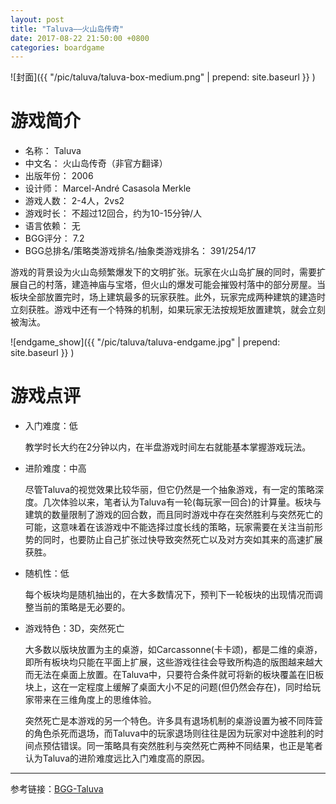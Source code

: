 ```yaml
---
layout: post
title: "Taluva——火山岛传奇"
date: 2017-08-22 21:50:00 +0800
categories: boardgame
---
```


![封面]({{ "/pic/taluva/taluva-box-medium.png" | prepend: site.baseurl }} )
# 游戏简介

- 名称： Taluva
- 中文名： 火山岛传奇（非官方翻译）
- 出版年份： 2006
- 设计师： Marcel-André Casasola Merkle 
- 游戏人数： 2-4人，2vs2
- 游戏时长： 不超过12回合，约为10-15分钟/人
- 语言依赖： 无
- BGG评分： 7.2
- BGG总排名/策略类游戏排名/抽象类游戏排名： 391/254/17

游戏的背景设为火山岛频繁爆发下的文明扩张。玩家在火山岛扩展的同时，需要扩展自己的村落，建造神庙与宝塔，但火山的爆发可能会摧毁村落中的部分房屋。当板块全部放置完时，场上建筑最多的玩家获胜。此外，玩家完成两种建筑的建造时立刻获胜。游戏中还有一个特殊的机制，如果玩家无法按规矩放置建筑，就会立刻被淘汰。

![endgame_show]({{ "/pic/taluva/taluva-endgame.jpg" | prepend: site.baseurl }} )

# 游戏点评
- 入门难度：低

    教学时长大约在2分钟以内，在半盘游戏时间左右就能基本掌握游戏玩法。

- 进阶难度：中高

    尽管Taluva的视觉效果比较华丽，但它仍然是一个抽象游戏，有一定的策略深度。几次体验以来，笔者认为Taluva有一轮(每玩家一回合)的计算量。板块与建筑的数量限制了游戏的回合数，而且同时游戏中存在突然胜利与突然死亡的可能，这意味着在该游戏中不能选择过度长线的策略，玩家需要在关注当前形势的同时，也要防止自己扩张过快导致突然死亡以及对方突如其来的高速扩展获胜。

- 随机性：低

    每个板块均是随机抽出的，在大多数情况下，预判下一轮板块的出现情况而调整当前的策略是无必要的。

- 游戏特色：3D，突然死亡

    大多数以版块放置为主的桌游，如Carcassonne(卡卡颂)，都是二维的桌游，即所有板块均只能在平面上扩展，这些游戏往往会导致所构造的版图越来越大而无法在桌面上放置。在Taluva中，只要符合条件就可将新的板块覆盖在旧板块上，这在一定程度上缓解了桌面大小不足的问题(但仍然会存在)，同时给玩家带来在三维角度上的思维体验。

    突然死亡是本游戏的另一个特色。许多具有退场机制的桌游设置为被不同阵营的角色杀死而退场，而Taluva中的玩家退场则往往是因为玩家对中途胜利的时间点预估错误。同一策略具有突然胜利与突然死亡两种不同结果，也正是笔者认为Taluva的进阶难度远比入门难度高的原因。

---
参考链接：[BGG-Taluva](https://boardgamegeek.com/boardgame/24508/taluva)